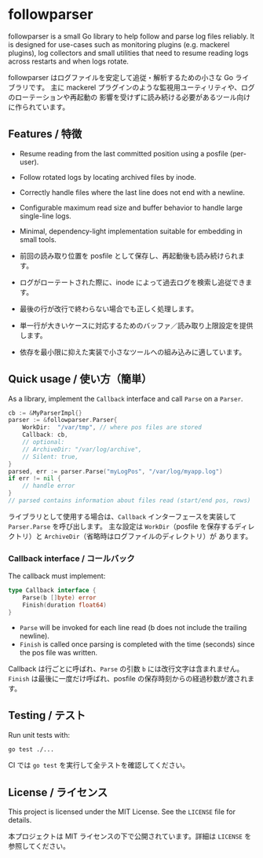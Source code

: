 # followparser

followparser is a small Go library to help follow and parse log files reliably.
It is designed for use-cases such as monitoring plugins (e.g. mackerel plugins),
log collectors and small utilities that need to resume reading logs across restarts
and when logs rotate.

followparser はログファイルを安定して追従・解析するための小さな Go ライブラリです。
主に mackerel プラグインのような監視用ユーティリティや、ログのローテーションや再起動の
影響を受けずに読み続ける必要があるツール向けに作られています。

## Features / 特徴

- Resume reading from the last committed position using a posfile (per-user).
- Follow rotated logs by locating archived files by inode.
- Correctly handle files where the last line does not end with a newline.
- Configurable maximum read size and buffer behavior to handle large single-line logs.
- Minimal, dependency-light implementation suitable for embedding in small tools.

- 前回の読み取り位置を posfile として保存し、再起動後も読み続けられます。
- ログがローテートされた際に、inode によって過去ログを検索し追従できます。
- 最後の行が改行で終わらない場合でも正しく処理します。
- 単一行が大きいケースに対応するためのバッファ／読み取り上限設定を提供します。
- 依存を最小限に抑えた実装で小さなツールへの組み込みに適しています。

## Quick usage / 使い方（簡単）

As a library, implement the `Callback` interface and call `Parse` on a `Parser`.

```go
cb := &MyParserImpl{}
parser := &followparser.Parser{
    WorkDir:  "/var/tmp", // where pos files are stored
    Callback: cb,
    // optional:
    // ArchiveDir: "/var/log/archive",
    // Silent: true,
}
parsed, err := parser.Parse("myLogPos", "/var/log/myapp.log")
if err != nil {
    // handle error
}
// parsed contains information about files read (start/end pos, rows)
```

ライブラリとして使用する場合は、`Callback` インターフェースを実装して `Parser.Parse` を呼び出します。
主な設定は `WorkDir`（posfile を保存するディレクトリ）と `ArchiveDir`（省略時はログファイルのディレクトリ）が
あります。

### Callback interface / コールバック

The callback must implement:

```go
type Callback interface {
    Parse(b []byte) error
    Finish(duration float64)
}
```

- `Parse` will be invoked for each line read (b does not include the trailing newline).
- `Finish` is called once parsing is completed with the time (seconds) since the pos file was written.

Callback は行ごとに呼ばれ、`Parse` の引数 `b` には改行文字は含まれません。
`Finish` は最後に一度だけ呼ばれ、posfile の保存時刻からの経過秒数が渡されます。

## Testing / テスト

Run unit tests with:

```bash
go test ./...
```

CI では `go test` を実行して全テストを確認してください。

## License / ライセンス

This project is licensed under the MIT License. See the `LICENSE` file for details.

本プロジェクトは MIT ライセンスの下で公開されています。詳細は `LICENSE` を参照してください。
